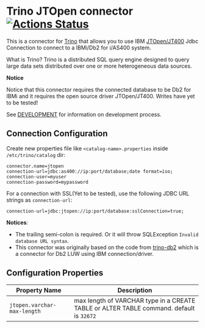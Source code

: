 # Trino JTOpen connector [![Actions Status](https://github.com/wAVeckx/trino-jtopen/workflows/Java%20CI/badge.svg)](https://github.com/wAVeckx/trino-jtopen/actions)

This is a connector for [Trino](https://trino.io/) that allows you to use IBM [JTOpen/JT400](https://github.com/IBM/JTOpen) Jdbc Connection to connect to a IBMi/Db2 for i/AS400 system.

What is Trino? 
Trino is a distributed SQL query engine designed to query large data sets distributed over one or more heterogeneous data sources.

**Notice**

Notice that this connector requires the connected database to be Db2 for IBMi and it requires the open source driver JTOpen/JT400. 
Writes have yet to be tested! 

See [DEVELOPMENT](DEVELOPMENT.md) for information on development process.


## Connection Configuration

Create new properties file like `<catalog-name>.properties` inside `/etc/trino/catalog` dir:

    connector.name=jtopen
    connection-url=jdbc:as400://ip:port/database;date format=iso;
    connection-user=myuser
    connection-password=mypassword

For a connection with SSL(Yet to be tested), use the following JDBC URL strings as `connection-url`:

    connection-url=jdbc:jtopen://ip:port/database:sslConnection=true;

**Notices**:
* The trailing semi-colon is required. Or it will throw SQLException `Invalid database URL syntax`.
* This connector was originally based on the code from [trino-db2](https://github.com/IBM/trino-db2) which is a connector for Db2 LUW using IBM connection/driver.
  
## Configuration Properties

| Property Name | Description |
|---------------|-------------|
|`jtopen.varchar-max-length` | max length of VARCHAR type in a CREATE TABLE or ALTER TABLE command. default is `32672`|
